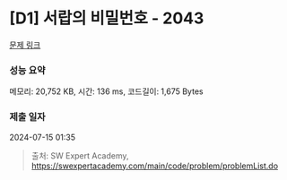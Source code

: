 # [D1] 서랍의 비밀번호 - 2043 

[문제 링크](https://swexpertacademy.com/main/code/problem/problemDetail.do?contestProbId=AV5QJ_8KAx8DFAUq) 

### 성능 요약

메모리: 20,752 KB, 시간: 136 ms, 코드길이: 1,675 Bytes

### 제출 일자

2024-07-15 01:35



> 출처: SW Expert Academy, https://swexpertacademy.com/main/code/problem/problemList.do